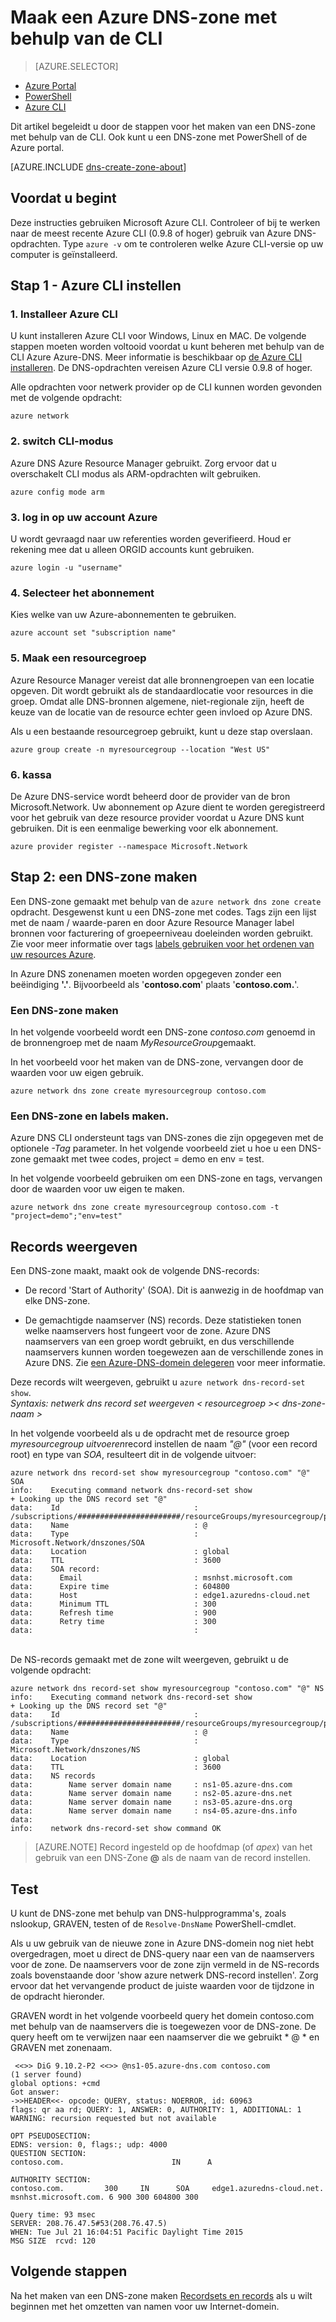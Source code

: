 <properties
   pageTitle="Een DNS-zone met behulp van de CLI maken | Microsoft Azure"
   description="Informatie over het maken van DNS-zones voor DNS Azure stapsgewijze hosting van uw DNS-domein met behulp van de CLI starten"
   services="dns"
   documentationCenter="na"
   authors="sdwheeler"
   manager="carmonm"
   editor=""/>

<tags
   ms.service="dns"
   ms.devlang="na"
   ms.topic="hero-article"
   ms.tgt_pltfrm="na"
   ms.workload="infrastructure-services"
   ms.date="08/16/2016"
   ms.author="sewhee"/>

# <a name="create-an-azure-dns-zone-using-cli"></a>Maak een Azure DNS-zone met behulp van de CLI


> [AZURE.SELECTOR]
- [Azure Portal](dns-getstarted-create-dnszone-portal.md)
- [PowerShell](dns-getstarted-create-dnszone.md)
- [Azure CLI](dns-getstarted-create-dnszone-cli.md)


Dit artikel begeleidt u door de stappen voor het maken van een DNS-zone met behulp van de CLI. Ook kunt u een DNS-zone met PowerShell of de Azure portal.

[AZURE.INCLUDE [dns-create-zone-about](../../includes/dns-create-zone-about-include.md)]


## <a name="before-you-begin"></a>Voordat u begint

Deze instructies gebruiken Microsoft Azure CLI. Controleer of bij te werken naar de meest recente Azure CLI (0.9.8 of hoger) gebruik van Azure DNS-opdrachten. Type `azure -v` om te controleren welke Azure CLI-versie op uw computer is geïnstalleerd.

## <a name="step-1---set-up-azure-cli"></a>Stap 1 - Azure CLI instellen

### <a name="1-install-azure-cli"></a>1. Installeer Azure CLI

U kunt installeren Azure CLI voor Windows, Linux en MAC. De volgende stappen moeten worden voltooid voordat u kunt beheren met behulp van de CLI Azure Azure-DNS. Meer informatie is beschikbaar op [de Azure CLI installeren](../xplat-cli-install.md). De DNS-opdrachten vereisen Azure CLI versie 0.9.8 of hoger.

Alle opdrachten voor netwerk provider op de CLI kunnen worden gevonden met de volgende opdracht:

    azure network

### <a name="2-switch-cli-mode"></a>2. switch CLI-modus

Azure DNS Azure Resource Manager gebruikt. Zorg ervoor dat u overschakelt CLI modus als ARM-opdrachten wilt gebruiken.

    azure config mode arm

### <a name="3-sign-in-to-your-azure-account"></a>3. log in op uw account Azure

U wordt gevraagd naar uw referenties worden geverifieerd. Houd er rekening mee dat u alleen ORGID accounts kunt gebruiken.

    azure login -u "username"

### <a name="4-select-the-subscription"></a>4. Selecteer het abonnement

Kies welke van uw Azure-abonnementen te gebruiken.

    azure account set "subscription name"

### <a name="5-create-a-resource-group"></a>5. Maak een resourcegroep

Azure Resource Manager vereist dat alle bronnengroepen van een locatie opgeven. Dit wordt gebruikt als de standaardlocatie voor resources in die groep. Omdat alle DNS-bronnen algemene, niet-regionale zijn, heeft de keuze van de locatie van de resource echter geen invloed op Azure DNS.

Als u een bestaande resourcegroep gebruikt, kunt u deze stap overslaan.

    azure group create -n myresourcegroup --location "West US"


### <a name="6-register"></a>6. kassa

De Azure DNS-service wordt beheerd door de provider van de bron Microsoft.Network. Uw abonnement op Azure dient te worden geregistreerd voor het gebruik van deze resource provider voordat u Azure DNS kunt gebruiken. Dit is een eenmalige bewerking voor elk abonnement.

    azure provider register --namespace Microsoft.Network


## <a name="step-2---create-a-dns-zone"></a>Stap 2: een DNS-zone maken

Een DNS-zone gemaakt met behulp van de `azure network dns zone create` opdracht. Desgewenst kunt u een DNS-zone met codes. Tags zijn een lijst met de naam / waarde-paren en door Azure Resource Manager label bronnen voor facturering of groepeerniveau doeleinden worden gebruikt. Zie voor meer informatie over tags [labels gebruiken voor het ordenen van uw resources Azure](../resource-group-using-tags.md).

In Azure DNS zonenamen moeten worden opgegeven zonder een beëindiging **'.'**. Bijvoorbeeld als '**contoso.com**' plaats '**contoso.com.**'.


### <a name="to-create-a-dns-zone"></a>Een DNS-zone maken

In het volgende voorbeeld wordt een DNS-zone *contoso.com* genoemd in de bronnengroep met de naam *MyResourceGroup*gemaakt.

In het voorbeeld voor het maken van de DNS-zone, vervangen door de waarden voor uw eigen gebruik.

    azure network dns zone create myresourcegroup contoso.com

### <a name="to-create-a-dns-zone-and-tags"></a>Een DNS-zone en labels maken.

Azure DNS CLI ondersteunt tags van DNS-zones die zijn opgegeven met de optionele *-Tag* parameter. In het volgende voorbeeld ziet u hoe u een DNS-zone gemaakt met twee codes, project = demo en env = test.

In het volgende voorbeeld gebruiken om een DNS-zone en tags, vervangen door de waarden voor uw eigen te maken.

    azure network dns zone create myresourcegroup contoso.com -t "project=demo";"env=test"

## <a name="view-records"></a>Records weergeven

Een DNS-zone maakt, maakt ook de volgende DNS-records:

- De record 'Start of Authority' (SOA). Dit is aanwezig in de hoofdmap van elke DNS-zone.

- De gemachtigde naamserver (NS) records. Deze statistieken tonen welke naamservers host fungeert voor de zone. Azure DNS naamservers van een groep wordt gebruikt, en dus verschillende naamservers kunnen worden toegewezen aan de verschillende zones in Azure DNS. Zie [een Azure-DNS-domein delegeren](dns-domain-delegation.md) voor meer informatie.

Deze records wilt weergeven, gebruikt u `azure network dns-record-set show`.<BR>
*Syntaxis: netwerk dns record set weergeven < resourcegroep >< dns-zone-naam > <name><type>*


In het volgende voorbeeld als u de opdracht met de resource groep *myresourcegroup uitvoeren*record instellen de naam *"@"* (voor een record root) en type van *SOA*, resulteert dit in de volgende uitvoer:


    azure network dns record-set show myresourcegroup "contoso.com" "@" SOA
    info:    Executing command network dns-record-set show
    + Looking up the DNS record set "@"
    data:    Id                              : /subscriptions/#######################/resourceGroups/myresourcegroup/providers/Microsoft.Network/dnszones/contoso.com/SOA/@
    data:    Name                            : @
    data:    Type                            : Microsoft.Network/dnszones/SOA
    data:    Location                        : global
    data:    TTL                             : 3600
    data:    SOA record:
    data:      Email                         : msnhst.microsoft.com
    data:      Expire time                   : 604800
    data:      Host                          : edge1.azuredns-cloud.net
    data:      Minimum TTL                   : 300
    data:      Refresh time                  : 900
    data:      Retry time                    : 300
    data:                                    :
<BR>
De NS-records gemaakt met de zone wilt weergeven, gebruikt u de volgende opdracht:

    azure network dns record-set show myresourcegroup "contoso.com" "@" NS
    info:    Executing command network dns-record-set show
    + Looking up the DNS record set "@"
    data:    Id                              : /subscriptions/#######################/resourceGroups/myresourcegroup/providers/Microsoft.Network/dnszones/contoso.com/NS/@
    data:    Name                            : @
    data:    Type                            : Microsoft.Network/dnszones/NS
    data:    Location                        : global
    data:    TTL                             : 3600
    data:    NS records
    data:        Name server domain name     : ns1-05.azure-dns.com
    data:        Name server domain name     : ns2-05.azure-dns.net
    data:        Name server domain name     : ns3-05.azure-dns.org
    data:        Name server domain name     : ns4-05.azure-dns.info
    data:
    info:    network dns-record-set show command OK

>[AZURE.NOTE] Record ingesteld op de hoofdmap (of *apex*) van het gebruik van een DNS-Zone **@** als de naam van de record instellen.

## <a name="test"></a>Test

U kunt de DNS-zone met behulp van DNS-hulpprogramma's, zoals nslookup, GRAVEN, testen of de `Resolve-DnsName` PowerShell-cmdlet.

Als u uw gebruik van de nieuwe zone in Azure DNS-domein nog niet hebt overgedragen, moet u direct de DNS-query naar een van de naamservers voor de zone. De naamservers voor de zone zijn vermeld in de NS-records zoals bovenstaande door 'show azure netwerk DNS-record instellen'. Zorg ervoor dat het vervangende product de juiste waarden voor de tijdzone in de opdracht hieronder.

GRAVEN wordt in het volgende voorbeeld query het domein contoso.com met behulp van de naamservers die is toegewezen voor de DNS-zone. De query heeft om te verwijzen naar een naamserver die we gebruikt * @ * en GRAVEN met zonenaam.

     <<>> DiG 9.10.2-P2 <<>> @ns1-05.azure-dns.com contoso.com
    (1 server found)
    global options: +cmd
    Got answer:
    ->>HEADER<<- opcode: QUERY, status: NOERROR, id: 60963
    flags: qr aa rd; QUERY: 1, ANSWER: 0, AUTHORITY: 1, ADDITIONAL: 1
    WARNING: recursion requested but not available

    OPT PSEUDOSECTION:
    EDNS: version: 0, flags:; udp: 4000
    QUESTION SECTION:
    contoso.com.                        IN      A

    AUTHORITY SECTION:
    contoso.com.         300     IN      SOA     edge1.azuredns-cloud.net.
    msnhst.microsoft.com. 6 900 300 604800 300

    Query time: 93 msec
    SERVER: 208.76.47.5#53(208.76.47.5)
    WHEN: Tue Jul 21 16:04:51 Pacific Daylight Time 2015
    MSG SIZE  rcvd: 120

## <a name="next-steps"></a>Volgende stappen

Na het maken van een DNS-zone maken [Recordsets en records](dns-getstarted-create-recordset-cli.md) als u wilt beginnen met het omzetten van namen voor uw Internet-domein.
